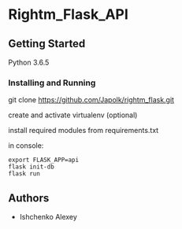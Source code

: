 # Rightm_Flask_API


## Getting Started

Python 3.6.5

### Installing and Running
git clone https://github.com/Japolk/rightm_flask.git

create and activate virtualenv (optional)

install required modules from requirements.txt

in console:
```
export FLASK_APP=api
flask init-db
flask run 
```

## Authors
* Ishchenko Alexey

